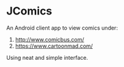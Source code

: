 # JComics

An Android client app to view comics under:
1. http://www.comicbus.com/
2. https://www.cartoonmad.com/

Using neat and simple interface.
